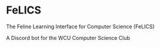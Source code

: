 # FeLICS
The Feline Learning Interface for Computer Science (FeLICS)

A Discord bot for the WCU Computer Science Club
